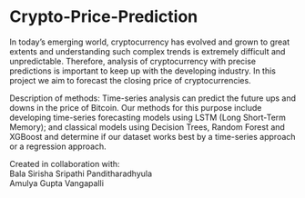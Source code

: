 # Crypto-Price-Prediction

In today’s emerging world, cryptocurrency has evolved and grown to great extents and understanding such complex trends is extremely difficult and unpredictable. Therefore, analysis of cryptocurrency with precise predictions is important to keep up with the developing industry. In this project we aim to forecast the closing price of cryptocurrencies.

Description of methods:
Time-series analysis can predict the future ups and downs in the price of Bitcoin. Our methods for this purpose include developing time-series forecasting models using LSTM (Long Short-Term Memory); and classical models using Decision Trees, Random Forest and XGBoost and determine if our dataset works best by a time-series approach or a regression approach.

Created in collaboration with:<br/>
Bala Sirisha Sripathi Panditharadhyula<br/>
Amulya Gupta Vangapalli
